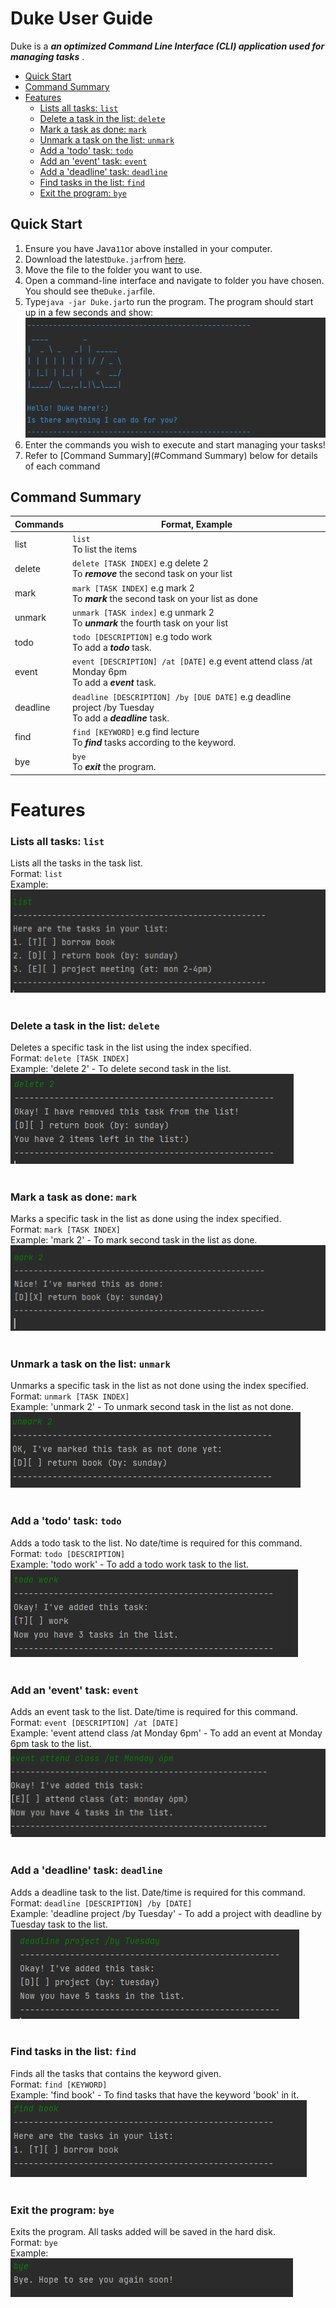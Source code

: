 # Duke User Guide
Duke is a ***an optimized Command Line Interface (CLI) application used for managing tasks*** .


* [Quick Start](#quick-start)
* [Command Summary](#command-summary)
* [Features](#features)
  * [Lists all tasks: `list`](#lists-all-tasks-list)
  * [Delete a task in the list: `delete`](#delete-a-task-in-the-list-delete)
  * [Mark a task as done: `mark`](#mark-a-task-as-done-mark)
  * [Unmark a task on the list: `unmark`](#unmark-a-task-on-the-list-unmark)
  * [Add a 'todo' task: `todo`](#add-a-todo-task-todo)
  * [Add an 'event' task: `event`](#add-an-event-task-event)
  * [Add a 'deadline' task: `deadline`](#add-a-deadline-task-deadline)
  * [Find tasks in the list: `find`](#find-tasks-in-the-list-find)
  * [Exit the program: `bye`](#exit-the-program-bye)

## Quick Start

1. Ensure you have Java`11`or above installed in your computer.
2. Download the latest`Duke.jar`from [here](https://github.com/limjierui/ip/releases).
3. Move the file to the folder you want to use.
4. Open a command-line interface and navigate to folder you have chosen. You should see the`Duke.jar`file.
5. Type`java -jar Duke.jar`to run the program. The program should start up in a few seconds and show:
![Duke welcome message](./images/welcome.png)
6. Enter the commands you wish to execute and start managing your tasks!
7. Refer to [Command Summary](#Command Summary) below for details of each command

## Command Summary

| Commands | Format, Example                                                                                             |
|----------|-------------------------------------------------------------------------------------------------------------|
| list     | `list` <br/>To list the items                                                                               | 
| delete   | `delete [TASK INDEX]` e.g delete 2 <br/>To ***remove*** the second task on your list                        |
| mark     | `mark [TASK INDEX]` e.g mark 2 <br/>To ***mark*** the second task on your list as done                      |
| unmark   | `unmark [TASK index]` e.g unmark 2 <br/>To ***unmark*** the fourth task on your list                        |
| todo     | `todo [DESCRIPTION]` e.g todo work  <br/>To add a ***todo*** task.                                          |
| event    | `event [DESCRIPTION] /at [DATE]` e.g event attend class /at Monday 6pm <br/>To add a ***event*** task.      |
| deadline | `deadline [DESCRIPTION] /by [DUE DATE]` e.g deadline project /by Tuesday <br/>To add a ***deadline*** task. |
| find     | `find [KEYWORD]` e.g find lecture <br/>To ***find*** tasks according to the keyword.                        |
| bye      | `bye` <br/>To ***exit*** the program.                                                                       |

# Features

### Lists all tasks: `list`
Lists all the tasks in the task list. <br/>
Format: `list`<br/>
Example: <br/>
![List example](./images/list.png) <br/><br/>

### Delete a task in the list: `delete`
Deletes a specific task in the list using the index specified. <br/>
Format: `delete [TASK INDEX]` <br/>
Example: 'delete 2' - To delete second task in the list. <br/>
![Delete example](./images/delete.png) <br/><br/>

### Mark a task as done: `mark`
Marks a specific task in the list as done using the index specified.<br/>
Format: `mark [TASK INDEX]` <br/>
Example: 'mark 2' - To mark second task in the list as done. <br/>
![Mark example](./images/mark.png) <br/><br/>

### Unmark a task on the list: `unmark`
Unmarks a specific task in the list as not done using the index specified.<br/>
Format: `unmark [TASK INDEX]` <br/>
Example: 'unmark 2' - To unmark second task in the list as not done. <br/>
![Unmark example](./images/unmark.png) <br/><br/>

### Add a 'todo' task: `todo`
Adds a todo task to the list. No date/time is required for this command.<br/>
Format: `todo [DESCRIPTION]` <br/>
Example: 'todo work' - To add a todo work task to the list. <br/>
![Todo example](./images/todo.png) <br/><br/>

### Add an 'event' task: `event`
Adds an event task to the list. Date/time is required for this command.<br/>
Format: `event [DESCRIPTION] /at [DATE]` <br/>
Example: 'event attend class /at Monday 6pm' - To add an event at Monday 6pm task to the list. <br/>
![Event example](./images/event.png) <br/><br/>

### Add a 'deadline' task: `deadline`
Adds a deadline task to the list. Date/time is required for this command.<br/>
Format: `deadline [DESCRIPTION] /by [DATE]` <br/>
Example: 'deadline project /by Tuesday' - To add a project with deadline by Tuesday task to the list. <br/>
![Deadline example](./images/deadline.png) <br/><br/>

### Find tasks in the list: `find`
Finds all the tasks that contains the keyword given. <br/>
Format: `find [KEYWORD]` <br/>
Example: 'find book' - To find tasks that have the keyword 'book' in it. <br/>
![Find example](./images/find.png) <br/><br/>

### Exit the program: `bye`
Exits the program. All tasks added will be saved in the hard disk. <br/>
Format: `bye` <br/>
Example: <br/>
![Bye example](./images/bye.png) <br/><br/>
